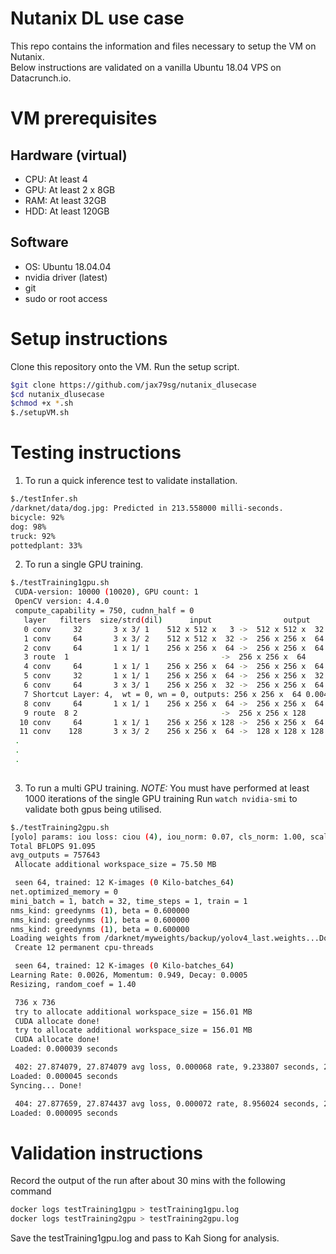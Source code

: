 # Nutanix DL use case
This repo contains the information and files necessary to setup the VM on Nutanix.<br>
Below instructions are validated on a vanilla Ubuntu 18.04 VPS on Datacrunch.io.

# VM prerequisites
## Hardware (virtual)
- CPU: At least 4 
- GPU: At least 2 x 8GB
- RAM: At least 32GB
- HDD: At least 120GB

## Software
- OS: Ubuntu 18.04.04
- nvidia driver (latest)
- git
- sudo or root access

# Setup instructions
Clone this repository onto the VM.
Run the setup script. 
```bash
$git clone https://github.com/jax79sg/nutanix_dlusecase
$cd nutanix_dlusecase
$chmod +x *.sh
$./setupVM.sh
```
# Testing instructions
1. To run a quick inference test to validate installation.
```bash
$./testInfer.sh
/darknet/data/dog.jpg: Predicted in 213.558000 milli-seconds.
bicycle: 92%
dog: 98%
truck: 92%
pottedplant: 33%
```

2. To run a single GPU training. 
```bash
$./testTraining1gpu.sh
 CUDA-version: 10000 (10020), GPU count: 1  
 OpenCV version: 4.4.0
 compute_capability = 750, cudnn_half = 0 
   layer   filters  size/strd(dil)      input                output
   0 conv     32       3 x 3/ 1    512 x 512 x   3 ->  512 x 512 x  32 0.453 BF
   1 conv     64       3 x 3/ 2    512 x 512 x  32 ->  256 x 256 x  64 2.416 BF
   2 conv     64       1 x 1/ 1    256 x 256 x  64 ->  256 x 256 x  64 0.537 BF
   3 route  1 		                           ->  256 x 256 x  64 
   4 conv     64       1 x 1/ 1    256 x 256 x  64 ->  256 x 256 x  64 0.537 BF
   5 conv     32       1 x 1/ 1    256 x 256 x  64 ->  256 x 256 x  32 0.268 BF
   6 conv     64       3 x 3/ 1    256 x 256 x  32 ->  256 x 256 x  64 2.416 BF
   7 Shortcut Layer: 4,  wt = 0, wn = 0, outputs: 256 x 256 x  64 0.004 BF
   8 conv     64       1 x 1/ 1    256 x 256 x  64 ->  256 x 256 x  64 0.537 BF
   9 route  8 2 	                           ->  256 x 256 x 128 
  10 conv     64       1 x 1/ 1    256 x 256 x 128 ->  256 x 256 x  64 1.074 BF
  11 conv    128       3 x 3/ 2    256 x 256 x  64 ->  128 x 128 x 128 2.416 BF
 .
 .
 .
 
```

3. To run a multi GPU training. 
*NOTE:* You must have performed at least 1000 iterations of the single GPU training
Run `watch nvidia-smi` to validate both gpus being utilised.
```bash
$./testTraining2gpu.sh
[yolo] params: iou loss: ciou (4), iou_norm: 0.07, cls_norm: 1.00, scale_x_y: 1.05
Total BFLOPS 91.095 
avg_outputs = 757643 
 Allocate additional workspace_size = 75.50 MB 

 seen 64, trained: 12 K-images (0 Kilo-batches_64) 
net.optimized_memory = 0 
mini_batch = 1, batch = 32, time_steps = 1, train = 1 
nms_kind: greedynms (1), beta = 0.600000 
nms_kind: greedynms (1), beta = 0.600000 
nms_kind: greedynms (1), beta = 0.600000 
Loading weights from /darknet/myweights/backup/yolov4_last.weights...Done! Loaded 162 layers from weights-file 
 Create 12 permanent cpu-threads 

 seen 64, trained: 12 K-images (0 Kilo-batches_64) 
Learning Rate: 0.0026, Momentum: 0.949, Decay: 0.0005
Resizing, random_coef = 1.40 

 736 x 736 
 try to allocate additional workspace_size = 156.01 MB 
 CUDA allocate done! 
 try to allocate additional workspace_size = 156.01 MB 
 CUDA allocate done! 
Loaded: 0.000039 seconds

 402: 27.874079, 27.874079 avg loss, 0.000068 rate, 9.233807 seconds, 25728 images, -1.000000 hours left
Loaded: 0.000045 seconds
Syncing... Done!

 404: 27.877659, 27.874437 avg loss, 0.000072 rate, 8.956024 seconds, 25856 images, 1282.733183 hours left
Loaded: 0.000095 seconds

```

# Validation instructions
Record the output of the run after about 30 mins with the following command
```bash
docker logs testTraining1gpu > testTraining1gpu.log
docker logs testTraining2gpu > testTraining2gpu.log
```
Save the testTraining1gpu.log and pass to Kah Siong for analysis.
